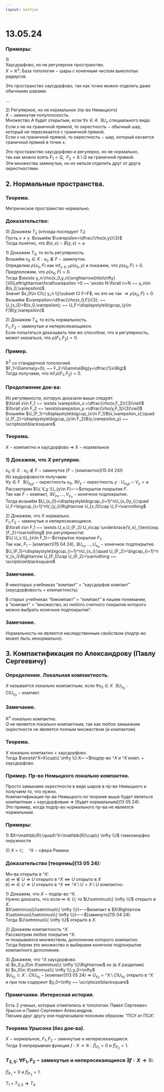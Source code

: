 ```yaml
---  
layout: mathjax  
---  
```

  
# 13.05.24  
  
### Примеры:  
$1)$  
 Хаусдорфово, но не регулярное пространство.  
$X=\mathbb{R}^2;$ База топологии $-$ шары с конечным числом выколотых радиусов.  
  
Это пространство хаусдорфово, так как точки можно отделить даже обычными шарами.  
  
…  
  
$2)$ Регулярное, но не нормальное (пр-во Немыцкого)  
$X~-~$замкнутая полуплоскость.  
Множество $A$ будет открытым, если $\forall x\in A ~~ \exists U_x$ специального вида:  
Если $x$ не на граничной прямой, то окрестность $-$ обычный шар, который не пересекается с граничной прямой.  
Если $x$ на граничной прямой, то окрестность $-$ шар, который касается граничной прямой в точке $x$.  
  
Это пространство хаусдорфово и регулярно, но не нормально,  
так как можно взять $F_1=Q, ~~ F_2=\mathbb{R}\setminus Q$ на граничной прямой.  
Эти множества замкнутые, но их нельзя отделить друг от друга окрестностями.  
  
## $2.$ Нормальные пространства.  
  
### Теорема.  
Метрическое пространство нормально.  
  
### Доказательство:  
$0)$ Докажем $T_2$ (отсюда последует $T_1$)  
Пусть $x\ne y$. Возьмём $\varepsilon=\dfrac{\rho(x;y)}{3}$  
Тогда понятно, что $B(x,\varepsilon)\cap B(y,\varepsilon)=\varnothing$  
  
$1)$ Докажем $T_3$, то есть регулярность.  
Возьмём $x_0\in X:x_0\notin F~-~$замкнутое.  
Определим $\rho(x_0, F)$ как $\displaystyle\inf_{y\in F}\rho(x_0,y)$ и покажем, что $\rho(x_0, F)>0$.  
Предположим, что $\rho(x_0,F)=0$.  
Тогда $\exists y_n:\rho(x_0,y_n)\xrightarrow[n\to\infty]{}0\Leftrightarrow\forall\varepsilon >0 ~~ \exists N:\forall n>N ~~ y_n\in B(x_0,\varepsilon)$.  
Значит $x_0\in Cl\\{ y_n \\}\subset Cl F=F$, но это не так $\Rightarrow \rho(x_0,F)>0$.  
Возьмём $\varepsilon=\dfrac{\rho(x_0,F)}{3}; ~~ U_{x_0}=B(x_0,\varepsilon); ~~ U_F=\displaystyle\bigcup_{y\in F}B(y,\varepsilon)$  
  
$2)$ Докажем $T_4$, то есть нормальность.  
$F_1,F_2~-~$замкнутые и непересекающиеся.  
Если попытаться доказывать тем же способом, что и регулярность, может оказаться, что $\rho(F_1,F_2)=0$.  
  
### Пример.  
$\mathbb{R}^2$ со стандартной топологией.  
$F_1=\Gamma(y=0); ~~ F_2=\Gamma\Big(y=\dfrac{1}x\Big)$  
Тогда получаем, что $\inf\rho(F_1,F_2)=0$.  
  
### Продолжение док-ва:  
Из регулярности, которую доказали выше следует:  
$\forall x\in F_1 ~~ \exists \varepsilon_x:=\dfrac{\rho(x,F_2)}{3}\ne0$  
$\forall y\in F_2 ~~ \exists\varepsilon_y:=\dfrac{\rho(y,F_1)}{3}\ne0$  
Возьмём $U_{F_1}=\displaystyle\bigcup_{x\in F_1}B(x,\varepsilon_x);\quad U_{F_2}=\displaystyle\bigcup_{y\in F_2}B(y,\varepsilon_y) ~~ \scriptsize\blacksquare$  
  
### Теорема.  
$X~-~$компактно и хаусдорфово $\Rightarrow$ $X~-~$нормальное  
  
### $1)$ Докажем, что $X$ регулярно.  
$x_0\in X:x_0\notin F~-~$замкнутое $(F~-~$[компактно](15 04 24)$)$  
Из хаудорфовости получаем:  
$\forall y\in F ~~ \exists U_{x_0y}~-~$окрестность $x_0$, $\exists V_y~-~$окрестность $y:U_{x_0y}\cap V_y=\varnothing$  
Рассмотрим $\\{ V_y \\}_{y\in F}~-~$открытое покрытие $F$.  
Так как $F~-~$компакт, $\exists V_{y_1},\dots,V_{y_n}~-~$конечное подпокрытие.  
Тогда возьмём $U_{x_0}=\displaystyle\bigcap_{i=1}^nU_{x_0y_i};\quad U_F=\bigcup_{i=1}^nV_{y_i}\Rightarrow U_{x_0}\cap U_F=\varnothing$  
  
$2)$ Докажем, что $X$ нормально.  
$F_1,F_2~-~$замкнутые и непересекающиеся.  
$\forall x\in F_1 ~~ \exists U_x,U_{F_2}:U_x\cap \underbrace{V_x}_{\text{окр. }F_2}=\varnothing$ (по регулярности)  
$\\{ U_x \\}_{x\in F_1}~-$открытое покрытие $F_1$.  
Так как, $F_1~-~$[компакт](15 04 24), $\exists U_{x_1},\dots,U_{x_n}~-~$конечное подпокрытие.  
$U_{F_1}=\displaystyle\bigcup_{i=1}^nU_{x_i};\quad U_{F_2}=\bigcap_{i=1}^n V_{x_i}\Rightarrow U_{F_1}\cap U_{F_2}=\varnothing ~~ \scriptsize\blacksquare$  
  
### Замечание.  
В некоторых учебниках “компакт” = “хаусдорфов компакт” (хаусдорфовость + компактность)  
  
В старых учебниках “бикомпакт” = “компакт” в нашем понимании,  
а “компакт” = “множество, из любого счетного покрытия которого можно выбрать конечное подпокрытие”.  
  
### Замечание.  
Нормальность не является наследственным свойством (подпр-во может быть ненормально).  
  
## 3. Компактификация по Александрову (Павлу Сергеевичу)  
  
### Определение. Локальная компактность.  
$X$ называется локально компактным, если $\forall x_0\in X ~~ \exists U_{x_0}:ClU_{x_0}~-~$компакт.  
  
### Замечание.  
$\mathbb{R}^n$ локально компактно.  
$Q$ не является локально компактным, так как любое замыкание окрестности не является полным множеством (и компактом).  
  
### Теорема.  
$X$ локально компактно + хаусдорфово.  
Тогда $\exists\^X=X\cup\\{ \infty \\}:X~-~$подпр-во $\^X$ и $\^X$ комп. + хаусдорфово.  
  
### Пример. Пр-во Немыцкого локально компактно.  
Просто замыкаем окрестности в виде шаров в пр-ве Немыцкого и получаем то, что нужно.  
Компактификация пр-ва Немыцкого по теореме выше будет являться компактным + хаусдорфовым $\Rightarrow$ [будет нормальным](13 05 24).  
Это пример, когда подпр-во нормального пр-ва не является нормальным.  
  
### Примеры:  
$1)$ $X=\mathbb{R};\quad\^X=\mathbb{R}\cup\\{ \infty \\}$ гомеоморфно окружности  
  
$2)$ $X=\mathbb{C};\quad \^X~-~$сфера Римана  
  
### Доказательство [теоремы](13 05 24):  
Мн-ва открыты в $\^X$:  
$a)$ $\infty\notin U\Rightarrow U$ открыто в $\^X\Leftrightarrow U$ открыто в $X$  
$b)~\infty\in U\Rightarrow U$ открыто в $\^X\Leftrightarrow\^X\setminus U=X\setminus U$ компактно.  
  
$1)$ Докажем, что $X~-~$подпр-во $\^X$.  
Нужно доказать, что если $\infty\in U$, то $U\setminus\\{ \infty \\}$ открыто в $X$.  
$X\setminus(U\setminus\\{ \infty \\})~-~$компакт в $X\Rightarrow X\setminus(U\setminus\\{ \infty \\})~-~$[замкнуто](15 04 24).  
Тогда $U\setminus\\{ \infty \\}$ открыто в $X$.  
  
$2)$ Докажем компактность $\^X$.  
Рассмотрим любое покрытие $\^X$.  
$\infty$  покрывается множеством, дополнение которого компактно.  
Тогда берем это множество и выбираем конечное подпокрытие компактного дополнения.  
  
$3)$ Докажем, что $\^X$ хаусдорфово.  
$a)$ $x_0,y_0\in X\setminus\\{ \infty \\}\Rightarrow$ ок  (в $X$ разделим)  
$b)$ $x_0\in X\setminus\\{ \infty \\},y_0=\infty$  
$\exists U_{x_0}\subset X:ClU_{x_0}~-~$[компакт](13 05 24) $\Rightarrow$ $U_{y_0}=\^X\setminus{ClU_{x_0} }$ открыто в $\^X$  
и при том содержит $y_0=\infty ~~ \scriptsize\blacksquare$  
  
### Примечание. Интересная история.  
Есть 2 ученых, которые отметились в топологии: Павел Сергеевич Урысон и Павел Сергеевич Александров.  
Письма друг другу они подписывали похожим образом: ”ПСУ от ПСА”.  
  
### Теорема Урысона (без док-ва).  
$X~-~$нормальное, $F_1,F_2~-~$замнкутые и непересекающиеся.  
Тогда $\exists$  непрерывная функция $f:X\to\mathbb{R}:f|_{F_1}=0$ и $f|_{F_2}=1$.  
  
### $T_{3,5}:$ $\forall F_1,F_2~-~$замкнутые и непересекающиеся $\exists f:X\to\mathbb{R}:$  
$f|_{F_1}=0$ и $f|_{F_2}=1$.  
  
$T_1+T_{3,5}\Rightarrow T_4$  
